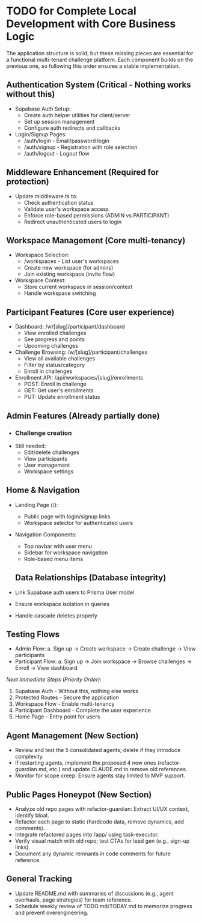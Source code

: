# TODO for Complete Local Development with Core Business Logic

The application structure is solid, but these missing pieces are essential for a functional multi-tenant challenge platform. Each component
  builds on the previous one, so following this order ensures a stable implementation.

## Authentication System (Critical - Nothing works without this)

- Supabase Auth Setup:
  - Create auth helper utilities for client/server
  - Set up session management
  - Configure auth redirects and callbacks
- Login/Signup Pages:
  - /auth/login - Email/password login
  - /auth/signup - Registration with role selection
  - /auth/logout - Logout flow

## Middleware Enhancement (Required for protection)

- Update middleware.ts to:
  - Check authentication status
  - Validate user's workspace access
  - Enforce role-based permissions (ADMIN vs PARTICIPANT)
  - Redirect unauthenticated users to login

## Workspace Management (Core multi-tenancy)

- Workspace Selection:
  - /workspaces - List user's workspaces
  - Create new workspace (for admins)
  - Join existing workspace (invite flow)
- Workspace Context:
  - Store current workspace in session/context
  - Handle workspace switching

## Participant Features (Core user experience)

- Dashboard: /w/[slug]/participant/dashboard
  - View enrolled challenges
  - See progress and points
  - Upcoming challenges
- Challenge Browsing: /w/[slug]/participant/challenges
  - View all available challenges
  - Filter by status/category
  - Enroll in challenges
- Enrollment API: /api/workspaces/[slug]/enrollments
  - POST: Enroll in challenge
  - GET: Get user's enrollments
  - PUT: Update enrollment status

## Admin Features (Already partially done)

- ### Challenge creation
- Still needed:
  - Edit/delete challenges
  - View participants
  - User management
  - Workspace settings

## Home & Navigation

- Landing Page (/):

  - Public page with login/signup links
  - Workspace selector for authenticated users
- Navigation Components:

  - Top navbar with user menu
  - Sidebar for workspace navigation
  - Role-based menu items

  ## Data Relationships (Database integrity)
- Link Supabase auth users to Prisma User model
- Ensure workspace isolation in queries
- Handle cascade deletes properly

## Testing Flows

- Admin Flow:
  a. Sign up → Create workspace → Create challenge → View participants
- Participant Flow:
  a. Sign up → Join workspace → Browse challenges → Enroll → View dashboard

 *Next Immediate Steps (Priority Order):*

1. Supabase Auth - Without this, nothing else works
2. Protected Routes - Secure the application
3. Workspace Flow - Enable multi-tenancy
4. Participant Dashboard - Complete the user experience
5. Home Page - Entry point for users

## Agent Management (New Section)
- Review and test the 5 consolidated agents; delete if they introduce complexity.
- If restarting agents, implement the proposed 4 new ones (refactor-guardian.md, etc.) and update CLAUDE.md to remove old references.
- Monitor for scope creep: Ensure agents stay limited to MVP support.

## Public Pages Honeypot (New Section)
- Analyze old repo pages with refactor-guardian: Extract UI/UX context, identify bloat.
- Refactor each page to static (hardcode data, remove dynamics, add comments).
- Integrate refactored pages into /app/ using task-executor.
- Verify visual match with old repo; test CTAs for lead gen (e.g., sign-up links).
- Document any dynamic remnants in code comments for future reference.

## General Tracking
- Update README.md with summaries of discussions (e.g., agent overhauls, page strategies) for team reference.
- Schedule weekly review of TODO.md/TODAY.md to memorize progress and prevent overengineering.
